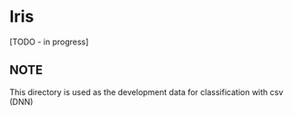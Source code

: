 # Iris

[TODO - in progress]

## NOTE

This directory is used as the development data for classification with csv (DNN)